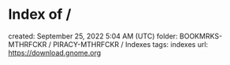 # Index of /

created: September 25, 2022 5:04 AM (UTC)
folder: BOOKMRKS-MTHRFCKR / PIRACY-MTHRFCKR / Indexes
tags: indexes
url: https://download.gnome.org